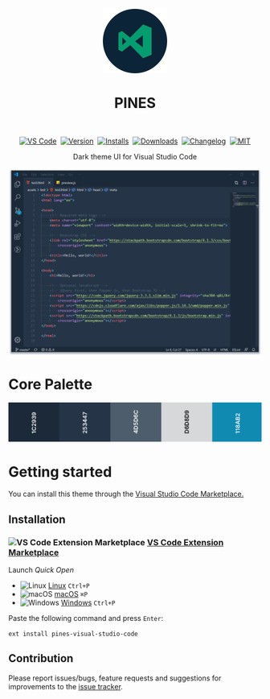 <p align="center">
  <img src="https://raw.githubusercontent.com/deeppines/pines-visual-studio-code/master/assets/pines-visual-studio-code-icon-marketplace.png" alt="Logo" width="128" height="128" />
</p>

<h1 align="center">PINES</h1>

<br>

<div align="center">

  [![VS Code][badge-vscode]][vscode]&nbsp;
  [![Version][badge-version]][short-marketplace-deeppines]&nbsp;
  [![Installs][badge-installs]][short-marketplace-deeppines]&nbsp;
  [![Downloads][badge-downloads]][short-marketplace-deeppines]&nbsp;
  [![Changelog][badge-changelog]][changelog]&nbsp;
  [![MIT][badge-license]][license]

  Dark theme UI for Visual Studio Code

  ![Preview][preview-image]
</div>

# Core Palette

![Palette][palette-image]

# Getting started

You can install this theme through the [Visual Studio Code Marketplace.][short-marketplace-deeppines]

## Installation

### <img src="https://marketplace.visualstudio.com/favicon.ico" width=16 height=16 alt="VS Code Extension Marketplace" /> [VS Code Extension Marketplace][short-marketplace]

Launch *Quick Open*

* <img src="https://www.kernel.org/theme/images/logos/favicon.png" width=16 height=16 alt="Linux" /> [Linux][short-linux] `Ctrl+P`
* <img src="https://developer.apple.com/favicon.ico" width=16 height=16 alt="macOS" /> [macOS][short-macos] `⌘P`
* <img src="https://www.microsoft.com/favicon.ico" width=16 height=16 alt="Windows" /> [Windows][short-windows] `Ctrl+P`

Paste the following command and press `Enter`:

```shell
ext install pines-visual-studio-code
```

## Contribution

Please report issues/bugs, feature requests and suggestions for improvements to the [issue tracker][issue].

[short-marketplace-deeppines]:https://marketplace.visualstudio.com/items?itemName=deeppines.pines-visual-studio-code
[short-marketplace]:https://code.visualstudio.com/docs/editor/extension-gallery
[short-linux]:https://code.visualstudio.com/shortcuts/keyboard-shortcuts-linux.pdf
[short-macos]:https://code.visualstudio.com/shortcuts/keyboard-shortcuts-macos.pdf
[short-windows]:https://code.visualstudio.com/shortcuts/keyboard-shortcuts-windows.pdf
[vscode]:https://code.visualstudio.com/updates/v1_30
[issue]:https://github.com/deeppines/pines-visual-studio-code/issues
[changelog]:https://github.com/deeppines/pines-visual-studio-code/blob/master/CHANGELOG.md
[license]:https://github.com/deeppines/pines-visual-studio-code/blob/master/LICENSE

[badge-vscode]: https://img.shields.io/badge/VS_Code-v1.30+-373277.svg
[badge-version]:https://vsmarketplacebadges.dev/version-short/deeppines.pines-visual-studio-code.png
[badge-installs]:https://vsmarketplacebadges.dev/installs/deeppines.pines-visual-studio-code.png
[badge-downloads]:https://vsmarketplacebadges.dev/downloads/deeppines.pines-visual-studio-code.png
[badge-changelog]:https://img.shields.io/badge/link-changelog-blue.svg
[badge-license]:https://img.shields.io/badge/License-MIT-blue.svg

[preview-image]:https://raw.githubusercontent.com/deeppines/pines-visual-studio-code/master/assets/pines-preview.png
[palette-image]:https://raw.githubusercontent.com/deeppines/pines-visual-studio-code/master/assets/palette.png
